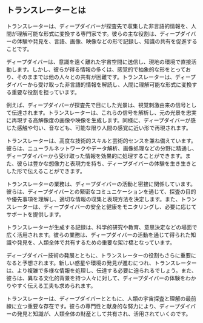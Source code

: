## トランスレーターとは

トランスレーターは、ディープダイバーが探査先で収集した非言語的情報を、人間が理解可能な形式に変換する専門家です。彼らの主な役割は、ディープダイバーの体験や発見を、言語、画像、映像などの形で記録し、知識の共有を促進することです。

ディープダイバーは、意識を遠く離れた宇宙空間に送信し、現地の環境で直接活動します。しかし、彼らが得る情報の多くは、感覚的で抽象的な形をとっており、そのままでは他の人々との共有が困難です。トランスレーターは、ディープダイバーから受け取った非言語的情報を解読し、人間に理解可能な形式に変換する重要な役割を担っています。

例えば、ディープダイバーが探査先で目にした光景は、視覚刺激由来の信号として伝達されます。トランスレーターは、これらの信号を解析し、元の光景を忠実に再現する高解像度の画像や映像を生成します。同様に、ディープダイバーが感じた感触や匂い、音なども、可能な限り人間の感覚に近い形で再現されます。

トランスレーターは、高度な技術的スキルと芸術的センスを兼ね備えています。彼らは、ニューラルネットワークやデータ解析、画像処理などの分野に精通し、ディープダイバーから受け取った情報を効果的に処理することができます。また、彼らは豊かな想像力と表現力を持ち、ディープダイバーの体験を生き生きとした形で伝えることができます。

トランスレーターの業務は、ディープダイバーの活動と密接に関係しています。彼らは、ディープダイバーとの緊密なコミュニケーションを通じて、探査の目的や優先事項を理解し、適切な情報の収集と表現方法を決定します。また、トランスレーターは、ディープダイバーの安全と健康をモニタリングし、必要に応じてサポートを提供します。

トランスレーターが生成する記録は、科学的研究や教育、意思決定などの場面で広く活用されます。彼らの業務は、ディープダイバーの活動を通じて得られた知識や発見を、人類全体で共有するための重要な架け橋となっています。

ディープダイバー技術の発展とともに、トランスレーターの役割もさらに重要になると予想されます。新しい惑星や環境の発見が進むにつれ、トランスレーターは、より複雑で多様な情報を処理し、伝達する必要に迫られるでしょう。また、彼らは、異なる文化的背景を持つ人々に対して、ディープダイバーの体験をわかりやすく伝える工夫も求められます。

トランスレーターは、ディープダイバーとともに、人類の宇宙探査と理解の最前線に立つ重要な存在です。彼らの専門性と献身的な努力により、ディープダイバーの発見と知識が、人類全体の財産として共有され、活用されていくのです。
